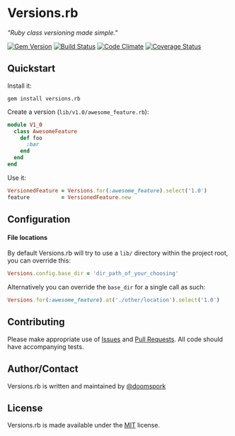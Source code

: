 # Versions.rb

_"Ruby class versioning made simple."_

[![Gem Version](https://badge.fury.io/rb/versions.rb.png)](https://rubygems.org/gems/versions.rb) [![Build Status](https://travis-ci.org/doomspork/versions.rb.png?branch=master)](https://travis-ci.org/doomspork/versions.rb) [![Code Climate](https://codeclimate.com/github/doomspork/versions.rb.png)](https://codeclimate.com/github/doomspork/versions.rb) [![Coverage Status](https://coveralls.io/repos/doomspork/versions.rb/badge.png?branch=master)](https://coveralls.io/r/doomspork/versions.rb)

## Quickstart

Install it:

`gem install versions.rb`

Create a version (`lib/v1.0/awesome_feature.rb`):

```ruby
module V1_0
  class AwesomeFeature
    def foo
      :bar
    end
  end
end
```

Use it:

```ruby
VersionedFeature = Versions.for(:awesome_feature).select('1.0')
feature          = VersionedFeature.new
```

## Configuration

#### File locations
By default Versions.rb will try to use a `lib/` directory within the project root, you can override this:

```ruby
Versions.config.base_dir = 'dir_path_of_your_choosing'
```

Alternatively you can override the `base_dir` for a single call as such:

```ruby
Versions.for(:awesome_feature).at('./other/location').select('1.0')
```

## Contributing

Please make appropriate use of [Issues][issues] and [Pull Requests][pr]. All code should have accompanying tests.

## Author/Contact

Versions.rb is written and maintained by [@doomspork](https://github.com/doomspork)

## License

Versions.rb is made available under the [MIT][mit] license.

[issues]: https://github.com/doomspork/versions.rb/issues
[pr]: https://github.com/doomspork/versions.rb/pulls
[mit]: LICENSE
